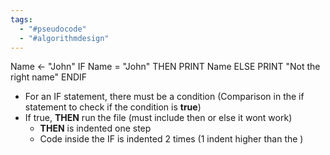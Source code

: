 ```yaml
---
tags:
  - "#pseudocode"
  - "#algorithmdesign"
---
```


Name <- "John"
IF Name = "John"
	THEN
		PRINT Name
	ELSE
		PRINT "Not the right name"
ENDIF

- For an IF statement, there must be a condition (Comparison in the if statement to check if the condition is **true**)
- If true, **THEN** run the file (must include then or else it wont work)
	- **THEN** is indented one step
	- Code inside the IF is indented 2 times (1 indent higher than the )

